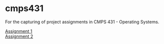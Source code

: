 # cmps431
For the capturing of project assignments in CMPS 431 - Operating Systems. 

[Assignment 1](https://github.com/arlemoine/cmps431/tree/main/A1)  
[Assignment 2](https://github.com/arlemoine/cmps431/tree/main/A2)  
